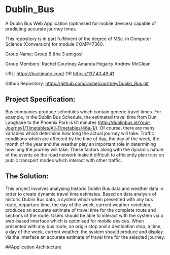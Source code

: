 # Dublin_Bus
A Dublin Bus Web Application (optimised for mobile devices) capable of predicting accurate journey times.  

This repository is in part fulfilment of the degree of MSc. in Computer Science (Conversion) for module COMP47360.

Group Name: Group 6 (the 3 amigos)

Group Members:
Rachel Courtney 
Amanda Hegarty 
Andrew McClean

URL: https://bustimate.com/ OR https://137.43.49.41 

Github Repository: https://github.com/rachelcourtney/Dublin_Bus.git 

## Project Specification:
Bus companies produce schedules which contain generic travel times. For example, in the Dublin Bus Schedule,  the  estimated  travel  time  from  Dun  Laoghaire  to  the  Phoenix  Park  is  61 minutes (http://dublinbus.ie/Your-Journey1/Timetables/All-Timetables/46a-1/).  Of  course,  there  are  many variables  which  determine  how  long  the  actual  journey  will  take.  Traffic  conditions  which  are affected  by  the  time  of  day, the day of  the  week, the month of  the year  and  the  weather  play  an important role in determining how long the journey will take. These factors along with the dynamic nature of the events on the road network make it difficult to efficiently plan trips on public transport modes which interact with other traffic.

## The Solution:
This project involves analysing historic Dublin Bus data and weather data in order to create dynamic travel  time  estimates.  Based  on  data analysis of  historic  Dublin  Bus data,  a  system  which  when presented  with  any  bus  route,  departure  time, the day of  the  week,  current  weather  condition, produces an accurate estimate of travel time for the complete route and sections of the route. Users  should  be  able  to  interact  with  the  system  via  a  web-based  interface  which is optimised  for mobile devices. When presented with any bus route, an origin stop and a destination stop, a time, a day  of  the  week,  current  weather,  the system  should  produce and  display  via  the  interface  an accurate estimate of travel time for the selected journey.

##Application Architecture
